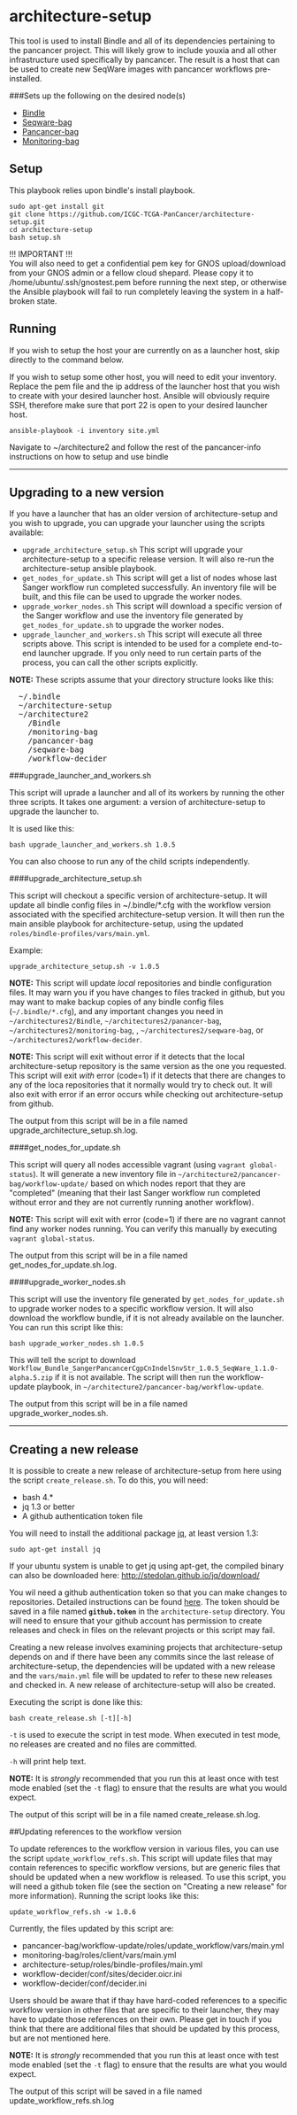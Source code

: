 architecture-setup
================

This tool is used to install Bindle and all of its dependencies pertaining to the pancancer project. 
This will likely grow to include youxia and all other infrastructure used specifically by pancancer. 
The result is a host that can be used to create new SeqWare images with pancancer workflows pre-installed.

###Sets up the following on the desired node(s)

* [Bindle](https://github.com/CloudBindle/Bindle)
* [Seqware-bag](https://github.com/SeqWare/seqware-bag.git)
* [Pancancer-bag](https://github.com/ICGC-TCGA-PanCancer/pancancer-bag.git)
* [Monitoring-bag](https://github.com/ICGC-TCGA-PanCancer/monitoring-bag.git)

## Setup

This playbook relies upon bindle's install playbook. 

    sudo apt-get install git
    git clone https://github.com/ICGC-TCGA-PanCancer/architecture-setup.git
    cd architecture-setup 
    bash setup.sh
    
!!! IMPORTANT !!!    
You will also need to get a confidential pem key for GNOS upload/download from your GNOS admin or a fellow cloud shepard. Please copy it to /home/ubuntu/.ssh/gnostest.pem before running the next step, or otherwise the Ansible playbook will fail to run completely leaving the system in a half-broken state.

## Running 

If you wish to setup the host your are currently on as a launcher host, skip directly to the command below. 

If you wish to setup some other host, you will need to edit your inventory. Replace the pem file and the ip address of the launcher host that you wish to create with your desired launcher host. Ansible will obviously require SSH, therefore make sure that port 22 is open to your desired launcher host.
        
    ansible-playbook -i inventory site.yml

Navigate to ~/architecture2 and follow the rest of the pancancer-info instructions on how to setup and use bindle

***

## Upgrading to a new version

If you have a launcher that has an older version of architecture-setup and you wish to upgrade, you can upgrade your launcher using the scripts available:

 - `upgrade_architecture_setup.sh` This script will upgrade your architecture-setup to a specific release version. It will also re-run the architecture-setup ansible playbook.
 - `get_nodes_for_update.sh` This script will get a list of nodes whose last Sanger workflow run completed successfully. An inventory file will be built, and this file can be used to upgrade the worker nodes.
 - `upgrade_worker_nodes.sh` This script will download a specific version of the Sanger workflow and use the inventory file generated by `get_nodes_for_update.sh` to upgrade the worker nodes.
 - `upgrade_launcher_and_workers.sh` This script will execute all three scripts above. This script is intended to be used for a complete end-to-end launcher upgrade. If you only need to run certain parts of the process, you can call the other scripts explicitly.

**NOTE:** These scripts assume that your directory structure looks like this:
<pre>
  ~/.bindle
  ~/architecture-setup
  ~/architecture2
    /Bindle
    /monitoring-bag
    /pancancer-bag
    /seqware-bag
    /workflow-decider
</pre>

###upgrade_launcher_and_workers.sh

This script will uprade a launcher and all of its workers by running the other three scripts. It takes one argument: a version of architecture-setup to upgrade the launcher to.

It is used like this:

    bash upgrade_launcher_and_workers.sh 1.0.5

You can also choose to run any of the child scripts independently.

####upgrade_architecture_setup.sh

This script will checkout a specific version of architecture-setup. It will update all bindle config files in ~/.bindle/*.cfg with the workflow version associated with the specified architecture-setup version. It will then run the main ansible playbook for architecture-setup, using the updated `roles/bindle-profiles/vars/main.yml`.

Example:

    upgrade_architecture_setup.sh -v 1.0.5

**NOTE:** This script will update *local* repositories and bindle configuration files. It may warn you if you have changes to files tracked in github, but you may want to make backup copies of any bindle config files (`~/.bindle/*.cfg`), and any important changes you need in `~/architectures2/Bindle`, `~/architectures2/panancer-bag`, `~/architectures2/monitoring-bag`, , `~/architectures2/seqware-bag`, or `~/architectures2/workflow-decider`.

**NOTE:** This script will exit without error if it detects that the local architecture-setup repository is the same version as the one you requested. This script will exit *with* error (code=1) if it detects that there are changes to any of the loca repositories that it normally would try to check out. It will also exit with error if an error occurs while checking out architecture-setup from github.

The output from this script will be in a file named upgrade_architecture_setup.sh.log.

####get_nodes_for_update.sh

This script will query all nodes accessible vagrant (using `vagrant global-status`). It will generate a new inventory file in `~/architecture2/pancancer-bag/workflow-update/` based on which nodes report that they are "completed" (meaning that their last Sanger workflow run completed without error and they are not currently running another workflow).

**NOTE:** This script will exit with error (code=1) if there are no vagrant cannot find any worker nodes running. You can verify this manually by executing `vagrant global-status`.

The output from this script will be in a file named get_nodes_for_update.sh.log.

####upgrade_worker_nodes.sh

This script will use the inventory file generated by `get_nodes_for_update.sh` to upgrade worker nodes to a specific workflow version. It will also download the workflow bundle, if it is not already available on the launcher. You can run this script like this:

    bash upgrade_worker_nodes.sh 1.0.5

This will tell the script to download `Workflow_Bundle_SangerPancancerCgpCnIndelSnvStr_1.0.5_SeqWare_1.1.0-alpha.5.zip` if it is not available. The script will then run the workflow-update playbook, in `~/architecture2/pancancer-bag/workflow-update`.

The output from this script will be in a file named upgrade_worker_nodes.sh.

***

## Creating a new release

It is possible to create a new release of architecture-setup from here using the script `create_release.sh`. To do this, you will need:

 - bash 4.*
 - jq 1.3 or better
 - A github authentication token file

You will need to install the additional package [jq](http://stedolan.github.io/jq/), at least version 1.3:

    sudo apt-get install jq

If your ubuntu system is unable to get jq using apt-get, the compiled binary can also be downloaded here: http://stedolan.github.io/jq/download/
    
You wil need a github authentication token so that you can make changes to repositories. Detailed instructions can be found [here](https://help.github.com/articles/creating-an-access-token-for-command-line-use/). The token should be saved in a file named **`github.token`** in the `architecture-setup` directory. You will need to ensure that your github account has permission to create releases and check in files on the relevant projects or this script may fail.

Creating a new release involves examining projects that architecture-setup depends on and if there have been any commits since the last release of architecture-setup, the dependencies will be updated with a new release and the `vars/main.yml` file will be updated to refer to these new releases and checked in. A new release of architecture-setup will also be created.

Executing the script is done like this:

    bash create_release.sh [-t][-h]
    
`-t` is used to execute the script in test mode. When executed in test mode, no releases are created and no files are committed.

`-h` will print help text.

**NOTE:** It is *strongly* recommended that you run this at least once with test mode enabled (set the `-t` flag) to ensure that the results are what you would expect.

The output of this script will be in a file named create_release.sh.log.

##Updating references to the workflow version

To update references to the workflow version in various files, you can use the script `update_workflow_refs.sh`. This script will update files that may contain references to specific workflow versions, but are generic files that should be updated when a new workflow is released. To use this script, you will need a github token file (see the section on "Creating a new release" for more information). Running the script looks like this:

    update_workflow_refs.sh -w 1.0.6

Currently, the files updated by this script are:
 - pancancer-bag/workflow-update/roles/update_workflow/vars/main.yml
 - monitoring-bag/roles/client/vars/main.yml
 - architecture-setup/roles/bindle-profiles/main.yml
 - workflow-decider/conf/sites/decider.oicr.ini
 - workflow-decider/conf/decider.ini

Users should be aware that if thay have hard-coded references to a specific workflow version in other files that are specific to their launcher, they may have to update those references on their own. Please get in touch if you think that there are additional files that should be updated by this process, but are not mentioned here.

**NOTE:** It is *strongly* recommended that you run this at least once with test mode enabled (set the `-t` flag) to ensure that the results are what you would expect.

The output of this script will be saved in a file named update_workflow_refs.sh.log
